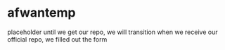 # afwantemp
placeholder until we get our repo, we will transition when we receive our official repo, we filled out the form
